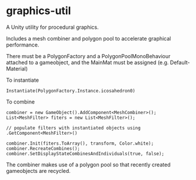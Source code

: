 # graphics-util

A Unity utility for procedural graphics.

Includes a mesh combiner and polygon pool to accelerate graphical performance.

There must be a PolygonFactory and a PolygonPoolMonoBehaviour attached to a gameobject, and the MainMat must be assigned (e.g. Default-Material)

To instantiate

```
Instantiate(PolygonFactory.Instance.icosahedron0)
```


To combine

```
combiner = new GameObject().AddComponent<MeshCombiner>();
List<MeshFilter> fiters = new List<MeshFilter>();

// populate filters with instantiated objects using .GetComponent<MeshFilter>()

combiner.Init(fiters.ToArray(), transform, Color.white);
combiner.RecreateCombines();
combiner.SetDisplayStateCombinesAndIndividuals(true, false);
```

The combiner makes use of a polygon pool so that recently created gameobjects are recycled.